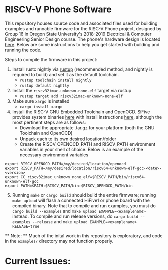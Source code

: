 # RISCV-V Phone Software

This repository houses source code and associated files used for building examples and runnable firmware for the RISC-V Phone project, designed by Group 16 in Oregon State University's 2018-2019 Electrical & Computer Engineering Senior Design course. The phone's hardware design is located [here](https://github.com/irandms/riscv-phone). Below are some instructions to help you get started with building and running the code.

Steps to compile the firmware in this project:

1. Install rustc nightly via [rustup](https://rustup.rs/) (recommended method, and nightly is required to build) and set it as the default toolchain.
    * `rustup toolchain install nightly`
    * `rustup default nightly`
2. Install the `riscv32imac-unknown-none-elf` target via rustup
    * `rustup target add riscv32imac-unknown-none-elf`
3. Make sure `xargo` is installed
    * `cargo install xargo`
4. Install the RISC-V GNU Embedded Toolchain and OpenOCD. SiFive provides system binaries [here](https://www.sifive.com/boards) with install instructions [here](https://github.com/sifive/freedom-e-sdk), although the most pertinent steps are as follows:
    * Download the appropriate .tar.gz for your platform (both the GNU Toolchain and OpenOCD)
    * Unpack each to its own desired location/folder
    * Create the RISCV_OPENOCD_PATH and RISCV_PATH environment variables in your shell of choice. Below is an example of the necessary environment variables

```
export RISCV_OPENOCD_PATH=/my/desired/location/openocd
export RISCV_PATH=/my/desired/location/riscv64-unknown-elf-gcc-<date>-<version>
export CC_riscv32imac_unknown_none_elf=$RISCV_PATH/bin/riscv64-unknown-elf-gcc
export PATH=$PATH:$RISCV_PATH/bin:$RISCV_OPENOCD_PATH/bin
```

5. Running `make` or `cargo build` should build the entire firmware; running `make upload` will flash a connected HiFive1 or phone board with the compiled binary. Note that to compile and run examples, you must do `cargo build --examples` and `make upload EXAMPLE=<examplename>` instead. To compile and run release versions, do `cargo build --examples --release` and `make upload EXAMPLE=<examplename> RELEASE=true`

** Note: ** Much of the inital work in this repository is exploratory, and code in the `examples/` directory may not function properly.

# Current Issues:
